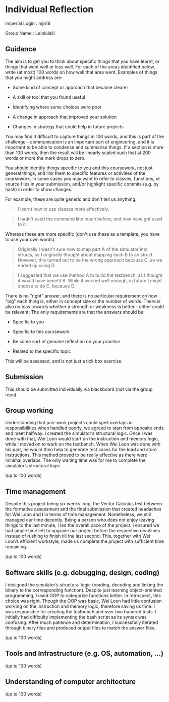 Individual Reflection
=====================

Imperial Login : mjn18

Group Name : Lelolulalil

Guidance
--------

The aim is to get you to think about specific things that you
have learnt, or things that went well or less well. For each
of the areas identified below, write (at most) 100 words on how
well that area went. Examples of things that you might address
are:

- Some kind of concept or approach that became clearer

- A skill or tool that you found useful

- Identifying where some choices were poor

- A change in approach that improved your solution

- Changes in strategy that could help in future projects

You may find it difficult to capture things in 100 words,
and this is part of the challenge - communication is
an important part of engineering, and it is important to
be able to condense and summarise things. If a section
is more than 100 words, then the result will be linearly
scaled such that at 200 words or more the mark drops to zero.

You should identify things specific to you and this coursework,
not just general things, and link them to specific features or
activities of the coursework. In some cases you may want to refer
to classes, functions, or source files in your submission,
and/or highlight specific commits (e.g. by hash) in order to
show changes.

For example, these are quite generic and don't tell us anything:

> I learnt how to use classes more effectively.

> I hadn't used the command line much before, and now have got used to it.

Whereas these are more specific (don't use these as a template, you
have to use your own words):

> Originally I wasn't sure how to map part A of the simulator into
> structs, so I originally thought about mapping each B to an
> struct. However, this turned out to be the wrong approach
> because C, so we ended up using D.

> I suggested that we use method A to build the testbench, as I
> thought it would have benefit B. While it worked well enough,
> in future I might choose to do C, because D. 

There is no "right" answer, and there is no particular
requirement on how "big" each thing is, either in concept
size or the number of words. There is also no bias towards
whether a strength or weakness is better - either could be
relevant. The only requirements are that the answers should be:

- Specific to you

- Specific to this coursework

- Be some sort of genuine reflection on your practise

- Related to the specific topic

This will be assessed, and is not just a tick box exercise.

Submission
----------

This should be submitted individually via blackboard (not
via the group repo).

Group working
-------------
Understanding that pair-work projects could spell overlaps in 
responsibilities when handled poorly, we agreed to start from 
opposite ends and meet halfway. I created the simulator’s 
structural logic. Once I was done with that, Wei Loon would 
start on the instruction and memory logic, while I moved on 
to work on the testbench. When Wei Loon was done with his part, 
he would then help to generate test cases for the load and store 
instructions. This method proved to be really effective as there 
were minimal overlaps. The only waiting time was for me to complete 
the simulator’s structural logic.

(up to 100 words)


Time management
---------------
Despite this project being six weeks long, the Vector Calculus test 
between the formative assessment and the final submission that 
created headaches for Wei Loon and I in terms of time management. 
Nonetheless, we still managed our time decently. Being a person who 
does not enjoy leaving things to the last minute, I led the overall 
pace of the project. I ensured we had ample time left to upgrade our 
project before the respective deadlines instead of rushing to finish 
till the last second. This, together with Wei Loon’s efficient 
workstyle, made us complete the project with sufficient time remaining.

(up to 100 words)


Software skills (e.g. debugging, design, coding)
------------------------------------------------
I designed the simulator’s structural logic (reading, decoding and 
linking the binary to the corresponding function). Despite just learning 
object-oriented programming, I used OOP to categorize functions better. 
In retrospect, this choice was right. Though the OOP was basic, Wei Loon 
had little confusion working on the instruction and memory logic, therefore 
saving us time.
I was responsible for creating the testbench and over two hundred tests. I 
initially had difficulty implementing the bash script as its syntax was confusing. 
After much patience and determination, I successfully iterated through binary 
files and produced output files to match the answer files.

(up to 100 words)


Tools and Infrastructure (e.g. OS, automation, ...)
---------------------------------------------------

(up to 100 words)


Understanding of computer architecture
--------------------------------------

(up to 100 words)
